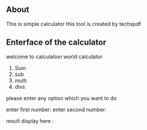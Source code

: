 About 
------

This is simple calculator this  tool is  created by techspdf


Enterface of the calculator 
---------------------------


welcome  to calculation world  calculator
1. Sum
2. sub
3. multi
4. divs

please enter any option which you want to do 

enter first number:
enter second number:

result display here :



